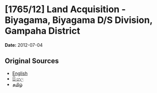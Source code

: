 # [1765/12] Land Acquisition - Biyagama, Biyagama D/S Division, Gampaha District

**Date:** 2012-07-04

## Original Sources

- [English](https://documents.gov.lk/view/extra-gazettes/2012/7/1765-12_E.pdf)
- [සිංහල](https://documents.gov.lk/view/extra-gazettes/2012/7/1765-12_S.pdf)
- [தமிழ்](https://documents.gov.lk/view/extra-gazettes/2012/7/1765-12_T.pdf)
